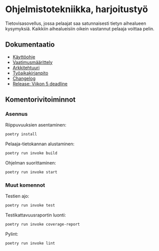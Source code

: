 # Ohjelmistotekniikka, harjoitustyö

Tietovisasovellus, jossa pelaajat saa satunnaisesti tietyn aihealueen kysymyksiä. Kaikkiin aihealueisiin oikein vastannut pelaaja voittaa pelin. 


## Dokumentaatio

- [Käyttöohje](./dokumentaatio/kayttoohje.md)
- [Vaatimusmäärittely](./dokumentaatio/vaatimusmaarittely.md)
- [Arkkitehtuuri](./dokumentaatio/arkkitehtuuri.md)
- [Työaikakirjanpito](./dokumentaatio/tyoaikakirjanpito.md)
- [Changelog](./dokumentaatio/changelog.md)
- [Release: Viikon 5 deadline](https://github.com/veskurau/ot-harjoitustyo/releases/tag/viikko5)

## Komentorivitoiminnot

### Asennus

Riippuvuuksien asentaminen:

```bash
poetry install
```

Pelaaja-tietokannan alustaminen:

```bash
poetry run invoke build
```

Ohjelman suorittaminen:

```bash
poetry run invoke start
```

### Muut komennot

Testien ajo:

```bash
poetry run invoke test
```

Testikattavuusraportin luonti:

```bash
poetry run invoke coverage-report
```

Pylint:

```bash
poetry run invoke lint
```
